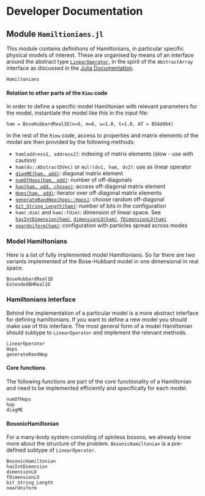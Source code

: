# Developer Documentation

## Module `Hamiltionians.jl`

This module contains definitions of Hamiltonians, in particular specific
physical models of interest. These are organised by means of an interface
around the abstract type [`LinearOperator`](@ref), in the spirit of the
`AbstractArray` interface as discussed in the [Julia Documentation](https://docs.julialang.org/en/v1/manual/interfaces/).

```@docs
Hamiltonians
```
#### Relation to other parts of the `Rimu` code

In order to define a specific model Hamiltonian with relevant parameters
for the model, instantiate the model like this in the input file:

`ham = BoseHubbardReal1D(n=6, m=6, u=1.0, t=1.0, AT = BSAdd64)`

In the rest of the `Rimu` code, access to properties and matrix elements
of the model are then provided by the following methods:

 * `ham[address1, address2]`:  indexing of matrix elements (slow - use with caution)
 * `ham(dv::AbstractDVec)` or `mul!(dv1, ham, dv2)`: use as linear operator
 * [`diagME(ham, add)`](@ref): diagonal matrix element
 * [`numOfHops(ham, add)`](@ref): number of off-diagonals
 * [`hop(ham, add, chosen)`](@ref): access off-diagonal matrix element
 * [`Hops(ham, add)`](@ref): iterator over off-diagonal matrix elements
 * [`generateRandHop(hops::Hops)`](@ref): choose random off-diagonal
 * [`bit_String_Length(ham)`](@ref): number of bits in the configuration
 * `ham(:dim)` and `ham(:fdim)`: dimension of linear space. See  [`hasIntDimension(ham)`](@ref), [`dimensionLO(ham)`](@ref), [`fDimensionLO(ham)`](@ref)
 * [`nearUniform(ham)`](@ref): configuration with particles spread across modes


### Model Hamiltonians

Here is a list of fully implemented model Hamiltonians. So far there are two
variants implemented of the Bose-Hubbard model in one dimensional in real space.

```@docs
BoseHubbardReal1D
ExtendedBHReal1D
```


### Hamiltonians interface

Behind the implementation of a particular model is a more abstract interface
for defining hamiltonians.
If you want to define a new model you should make use of this interface.
The most general form of a model Hamiltonian should subtype to
`LinearOperator` and implement the relevant methods.

```@docs
LinearOperator
Hops
generateRandHop
```
#### Core functions

The following functions are part of the core functionality of a Hamiltonian and
need to be implemented efficiently and specifically for each model.

```@docs
numOfHops
hop
diagME
```

#### BosonicHamiltonian

For a many-body system consisting of spinless bosons, we already know more
about the structure of the problem. `BosonicHamiltonian` is a pre-defined
subtype of `LinearOperator`.

```@docs
BosonicHamiltonian
hasIntDimension
dimensionLO
fDimensionLO
bit_String_Length
nearUniform
```
